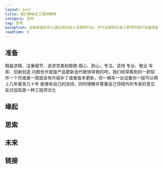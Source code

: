```yaml
---
layout: post
title: 我们都缺乏工程师精神
category: 思考
tag: 思考
exception: 当越来越多的人通过培训进入互联网行业，作为互联网开发工程师的我们也越来越浮躁了...
readtime: 8
---
```


## 准备
精益求精、注重细节、追求完美和极致
细心、耐心、专注、坚持
专业、敬业
车库、创新创造
问题也许就是产品更新迭代极快导致的吧，我们经常看到的一款软件一个月或者一周就会有升级补丁或者版本更新，但一辆车一台设备你一般可以用上几年甚至几十年
能够有自己的坚持，同时理解并尊重自己领域外的专家的意见
反对加班是一种工程师文化

## 缘起


## 思索


## 未来


## 链接
 
 